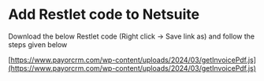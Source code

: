 # Add Restlet code to Netsuite

Download the below Restlet code (Right click -> Save link as) and follow the steps given below

[https://www.payorcrm.com/wp-content/uploads/2024/03/getInvoicePdf.js](https://www.payorcrm.com/wp-content/uploads/2024/03/getInvoicePdf.js)

<figure><img src="../../.gitbook/assets/_D__pcm_payme_Help20suite20to20invoice%20pdf.html.png" alt=""><figcaption></figcaption></figure>
